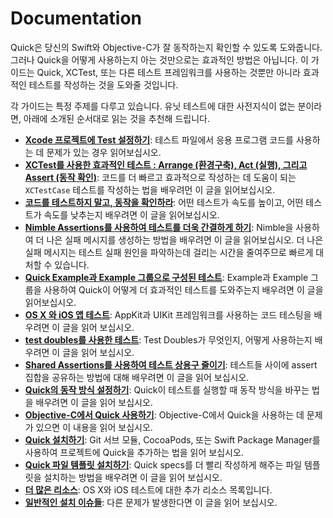 # Documentation

Quick은 당신의 Swift와 Objective-C가 잘 동작하는지 확인할 수 있도록 도와줍니다. 그러나 Quick을 어떻게 사용하는지 아는 것만으로는 효과적인 방법은 아닙니다. 이 가이드는 Quick, XCTest, 또는 다른 테스트 프레임워크를 사용하는 것뿐만 아니라 효과적인 테스트를 작성하는 것을 도와줄 것입니다.

각 가이드는 특정 주제를 다루고 있습니다. 유닛 테스트에 대한 사전지식이 없는 분이라면, 아래에 소개된 순서대로 읽는 것을 추천해 드립니다.

- **[Xcode 프로젝트에 Test 설정하기](SettingUpYourXcodeProject.md)**:
  테스트 파일에서 응용 프로그램 코드를 사용하는 데 문제가 있는 경우 읽어보십시오.
- **[XCTest를 사용한 효과적인 테스트 : Arrange (환경구축), Act (실행), 그리고 Assert (동작 확인)](ArrangeActAssert.md)**:
  코드를 더 빠르고 효과적으로 작성하는 데 도움이 되는 `XCTestCase` 테스트를 작성하는 법을 배우려먼 이 글을 읽어보십시오.
- **[코드를 테스트하지 말고, 동작을 확인하라](BehavioralTesting.md)**:
  어떤 테스트가 속도를 높이고, 어떤 테스트가 속도를 낮추는지 배우려면 이 글을 읽어보십시오.
- **[Nimble Assertions를 사용하여 테스트를 더욱 간결하게 하기](NimbleAssertions.md)**:
  Nimble을 사용하여 더 나은 실패 메시지를 생성하는 방법을 배우려면 이 글을 읽어보십시오. 더 나은 실패 메시지는 테스트 실패 원인을 파악하는데 걸리는 시간을 줄여주므로 빠르게 대처할 수 있습니다.
- **[Quick Example과 Example 그룹으로 구성된 테스트](QuickExamplesAndGroups.md)**:
  Example과 Example 그룹을 사용하여 Quick이 어떻게 더 효과적인 테스트를 도와주는지 배우려면 이 글을 읽어보십시오.
- **[OS X 와 iOS 앱 테스트](TestingApps.md)**:
  AppKit과 UIKit 프레임워크를 사용하는 코드 테스팅을 배우려면 이 글을 읽어 보십시오.
- **[test doubles를 사용한 테스트](TestUsingTestDoubles.md)**:
  Test Doubles가 무엇인지, 어떻게 사용하는지 배우려면 이 글을 읽어 보십시오.
- **[Shared Assertions를 사용하여 테스트 상용구 줄이기](SharedExamples.md)**:
  테스트들 사이에 assert 집합을 공유하는 방법에 대해 배우려면 이 글을 읽어 보십시오. 
- **[Quick의 동작 방식 설정하기](ConfiguringQuick.md)**:
  Quick이 테스트를 실행할 때 동작 방식을 바꾸는 법을 배우려면 이 글을 읽어 보십시오.
- **[Objective-C에서 Quick 사용하기](QuickInObjectiveC.md)**:
  Objective-C에서 Quick을 사용하는 데 문제가 있으면 이 내용을 읽어 보십시오.
- **[Quick 설치하기](InstallingQuick.md)**:
  Git 서브 모듈, CocoaPods, 또는 Swift Package Manager를 사용하여 프로젝트에 Quick을 추가하는 법을 읽어 보십시오.
- **[Quick 파일 템플릿 설치하기](InstallingFileTemplates.md)**:
  Quick specs를 더 빨리 작성하게 해주는 파일 템플릿을 설치하는 방법을 배우려면 이 글을 읽어 보십시오.
- **[더 많은 리소스](MoreResources.md)**:
  OS X와 iOS 테스트에 대한 추가 리소스 목록입니다.
- **[일반적인 설치 이슈들](Troubleshooting.md)**:
  다른 문제가 발생한다면 이 글을 읽어 보십시오.

